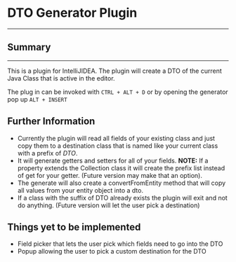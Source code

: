 # DTO Generator Plugin
---

## Summary
---
This is a plugin for IntelliJIDEA. The plugin will create a DTO of the 
current Java Class that is active in the editor. 

The plug in can be invoked with `CTRL + ALT + D` or by opening the generator 
pop up `ALT + INSERT`

## Further Information

* Currently the plugin will read all fields of your existing class and just 
copy them to a destination class that is named like your current class with a
 prefix of _DTO_. 
* It will generate getters and setters for all of your fields. 
**NOTE:** If a property extends the Collection class it will create the 
prefix list instead of get for your getter. (Future version may make that an 
option). 
* The generate will also create a convertFromEntity method that will copy all
 values from your entity object into a dto. 
* If a class with the suffix of DTO already exists the plugin will exit and 
not do anything. (Future version will let the user pick a destination)

## Things yet to be implemented
* Field picker that lets the user pick which fields need to go into the DTO
* Popup allowing the user to pick a custom destination for the DTO


